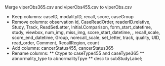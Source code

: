 Merge viperObs365.csv and viperObs455.csv to viperObs.csv

* Keep columns: caseID, modalityID, recall, score, caseGroup
* Remove columns: observation id, CaseReadOrder, readerID.relative, Study, Track, ReadSetLetter, Initial.Comparison, form_start_datetime, study, viewbox, num_img, miss_img, score_start_datetime, , recall_scale, score_end_datetime, Group, norecall_scale, set_letter, track, quality, UID, read_order, Comment, RecallRegion, count
* Add columns: cancerStatus455, cancerStatus365
* Rename columns: 
** Ctype to caseType455 and caseType365 
** abnormality_type to abnormalityTpye
** desc to subStudyLabel;

